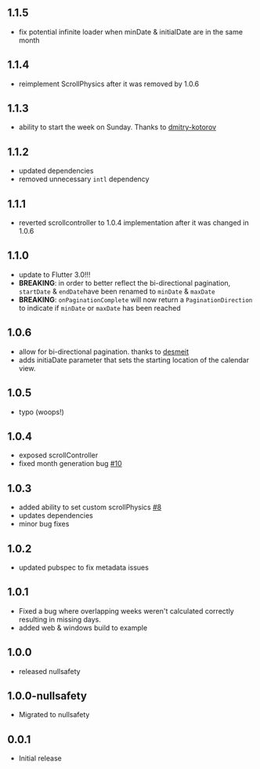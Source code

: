 ## 1.1.5
* fix potential infinite loader when minDate & initialDate are in the same month
## 1.1.4
* reimplement ScrollPhysics after it was removed by 1.0.6

## 1.1.3
* ability to start the week on Sunday. Thanks to [dmitry-kotorov](https://github.com/casvanluijtelaar/paged_vertical_calendar/pull/20)

## 1.1.2
* updated dependencies
* removed unnecessary `intl` dependency 

## 1.1.1
* reverted scrollcontroller to 1.0.4 implementation after it was changed in 1.0.6

## 1.1.0
* update to Flutter 3.0!!!
* **BREAKING**: in order to better reflect the bi-directional pagination, `startDate` & `endDate`have been renamed to `minDate` & `maxDate`
* **BREAKING**: `onPaginationComplete` will now return a `PaginationDirection` to indicate if `minDate` or `maxDate` has been reached

## 1.0.6
* allow for bi-directional pagination. thanks to [desmeit](https://github.com/casvanluijtelaar/paged_vertical_calendar/pull/13)
* adds initiaDate parameter that sets the starting location of the calendar view.
## 1.0.5

* typo (woops!)

## 1.0.4

* exposed scrollController
* fixed month generation bug [#10](https://github.com/casvanluijtelaar/paged_vertical_calendar/pull/10)

## 1.0.3

* added ability to set custom scrollPhysics [#8](https://github.com/casvanluijtelaar/paged_vertical_calendar/pull/8)
* updates dependencies
* minor bug fixes

## 1.0.2

* updated pubspec to fix metadata issues

## 1.0.1

* Fixed a bug where overlapping weeks weren't calculated correctly resulting in missing days.
* added web & windows build to example

## 1.0.0

* released nullsafety


## 1.0.0-nullsafety

* Migrated to nullsafety


## 0.0.1

* Initial release
